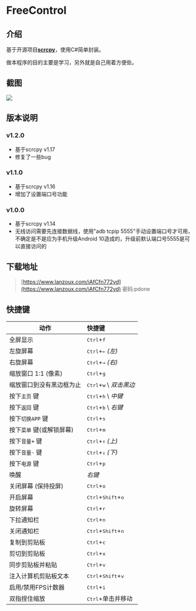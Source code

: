 # FreeControl

## 介绍
基于开源项目[**scrcpy**](https://github.com/Genymobile/scrcpy)，使用C#简单封装。

做本程序的目的主要是学习，另外就是自己用着方便些。

## 截图
![](https://cdn.jsdelivr.net/gh/pdone/static@latest/img/article/free-control/3.gif)

## 版本说明
### v1.2.0
- 基于scrcpy v1.17
- 修复了一些bug

### v1.1.0
- 基于scrcpy v1.16
- 增加了设置端口号功能

### v1.0.0
- 基于scrcpy v1.14
- 无线访问需要先连接数据线，使用"adb tcpip 5555"手动设置端口号才可用，不确定是不是应为手机升级Android 10造成的，升级前默认端口号5555是可以直接访问的

## 下载地址
> [https://www.lanzoux.com/iAfCfn772yd](https://www.lanzoux.com/iAfCfn772yd) 密码:pdone

## 快捷键
 | 动作 | 快捷键
 | ------------------------------------------------- |:-----------------------------
 | 全屏显示| <kbd>Ctrl</kbd>+<kbd>f</kbd>
 | 左旋屏幕| <kbd>Ctrl</kbd>+<kbd>←</kbd> _(左)_
 | 右旋屏幕| <kbd>Ctrl</kbd>+<kbd>→</kbd> _(右)_
 | 缩放窗口 1:1 (像素) | <kbd>Ctrl</kbd>+<kbd>g</kbd>
 | 缩放窗口到没有黑边框为止| <kbd>Ctrl</kbd>+<kbd>w</kbd> \ _双击黑边_
 | 按下`主页` 键| <kbd>Ctrl</kbd>+<kbd>h</kbd> \ _中键_
 | 按下`返回` 键| <kbd>Ctrl</kbd>+<kbd>b</kbd> \ _右键_
 | 按下`切换APP` 键| <kbd>Ctrl</kbd>+<kbd>s</kbd>
 | 按下`菜单` 键(或解锁屏幕) | <kbd>Ctrl</kbd>+<kbd>m</kbd>
 | 按下`音量+` 键| <kbd>Ctrl</kbd>+<kbd>↑</kbd> _(上)_
 | 按下`音量-` 键| <kbd>Ctrl</kbd>+<kbd>↓</kbd> _(下)_
 | 按下`电源` 键| <kbd>Ctrl</kbd>+<kbd>p</kbd>
 | 唤醒| _右键_
 | 关闭屏幕 (保持投屏) | <kbd>Ctrl</kbd>+<kbd>o</kbd>
 | 开启屏幕 | <kbd>Ctrl</kbd>+<kbd>Shift</kbd>+<kbd>o</kbd>
 | 旋转屏幕 | <kbd>Ctrl</kbd>+<kbd>r</kbd>
 | 下拉通知栏 | <kbd>Ctrl</kbd>+<kbd>n</kbd>
 | 关闭通知栏 | <kbd>Ctrl</kbd>+<kbd>Shift</kbd>+<kbd>n</kbd>
 | 复制到剪贴板 | <kbd>Ctrl</kbd>+<kbd>c</kbd>
 | 剪切到剪贴板 | <kbd>Ctrl</kbd>+<kbd>x</kbd>
 | 同步剪贴板并粘贴 | <kbd>Ctrl</kbd>+<kbd>v</kbd>
 | 注入计算机剪贴板文本 | <kbd>Ctrl</kbd>+<kbd>Shift</kbd>+<kbd>v</kbd>
 | 启用/禁用FPS计数器 | <kbd>Ctrl</kbd>+<kbd>i</kbd>
 | 双指捏住缩放 | <kbd>Ctrl</kbd>+单击并移动
